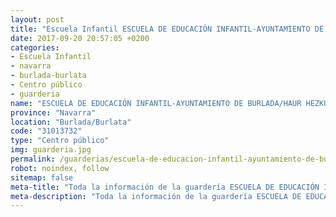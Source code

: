 ```yaml
---
layout: post
title: "Escuela Infantil ESCUELA DE EDUCACIÓN INFANTIL-AYUNTAMIENTO DE BURLADA/HAUR HEZKUNTZAKO ESKOLA-BURLATAKO UDALA"
date: 2017-09-20 20:57:05 +0200
categories:
- Escuela Infantil
- navarra
- burlada-burlata
- Centro público
- guarderia
name: "ESCUELA DE EDUCACIÓN INFANTIL-AYUNTAMIENTO DE BURLADA/HAUR HEZKUNTZAKO ESKOLA-BURLATAKO UDALA"
province: "Navarra"
location: "Burlada/Burlata"
code: "31013732"
type: "Centro público"
img: guarderia.jpg
permalink: /guarderias/escuela-de-educacion-infantil-ayuntamiento-de-burlada-haur-hezkuntzako-eskola-burlatako-udala.html
robot: noindex, follow
sitemap: false
meta-title: "Toda la información de la guardería ESCUELA DE EDUCACIÓN INFANTIL-AYUNTAMIENTO DE BURLADA/HAUR HEZKUNTZAKO ESKOLA-BURLATAKO UDALA"
meta-description: "Toda la información de la guardería ESCUELA DE EDUCACIÓN INFANTIL-AYUNTAMIENTO DE BURLADA/HAUR HEZKUNTZAKO ESKOLA-BURLATAKO UDALA"
---
```

